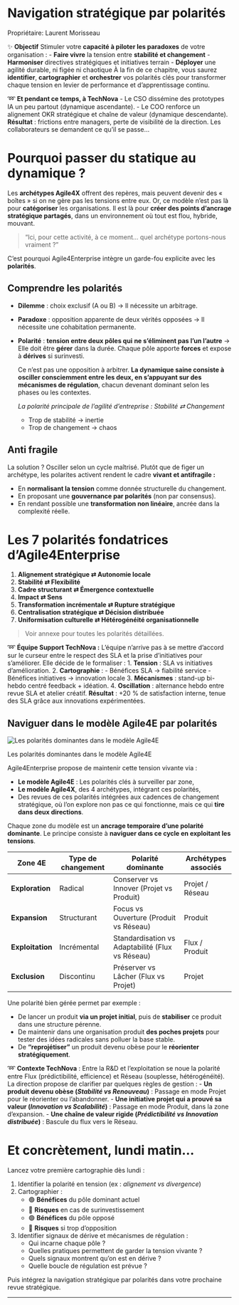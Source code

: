 # Navigation stratégique par polarités

Propriétaire: Laurent Morisseau

✨ **Objectif** Stimuler votre **capacité à piloter les paradoxes** de votre organisation : - **Faire vivre** la tension entre **stabilité et changement** - **Harmoniser** directives stratégiques et initiatives terrain - **Déployer** une agilité durable, ni figée ni chaotique À la fin de ce chapitre, vous saurez **identifier**, **cartographier** et **orchestrer** vos polarités clés pour transformer chaque tension en levier de performance et d’apprentissage continu.

➿ **Et pendant ce temps, à TechNova** - Le CSO dissémine des prototypes IA un peu partout (dynamique ascendante). - Le COO renforce un alignement OKR stratégique et chaîne de valeur (dynamique descendante). **Résultat** : frictions entre managers, perte de visibilité de la direction. Les collaborateurs se demandent ce qu’il se passe…

# Pourquoi passer du statique au dynamique ?

Les **archétypes Agile4X** offrent des repères, mais peuvent devenir des « boîtes » si on ne gère pas les tensions entre eux. Or, ce modèle n’est pas là pour **catégoriser** les organisations. Il est là pour **créer des points d’ancrage stratégique partagés**, dans un environnement où tout est flou, hybride, mouvant.

> “Ici, pour cette activité, à ce moment… quel archétype portons-nous vraiment ?”
> 

C’est pourquoi Agile4Enterprise intègre un garde-fou explicite avec les **polarités**.

## Comprendre les polarités

- **Dilemme** : choix exclusif (A ou B) → Il nécessite un arbitrage.
- **Paradoxe** : opposition apparente de deux vérités opposées → Il nécessite une cohabitation permanente.
- **Polarité** : **tension entre deux pôles qui** **ne s’éliminent pas l’un l’autre** → Elle doit être **gérer** dans la durée. Chaque pôle apporte **forces** et expose à **dérives** si surinvesti.
    
    Ce n’est pas une opposition à arbitrer. **La dynamique saine consiste à osciller consciemment entre les deux, en s’appuyant sur des mécanismes de régulation**, chacun devenant dominant selon les phases ou les contextes.
    
    *La polarité principale de l’agilité d’entreprise : **Stabilité* ⇄ *Changement***
    
    - Trop de stabilité → inertie
    - Trop de changement → chaos

## Anti fragile

La solution ? Osciller selon un cycle maîtrisé. Plutôt que de figer un archétype, les polarites activent rendent le cadre **vivant et antifragile :**

- En **normalisant la tension** comme donnée structurelle du changement.
- En proposant une **gouvernance par polarités** (non par consensus).
- En rendant possible une **transformation non linéaire**, ancrée dans la complexité réelle.

# Les 7 polarités fondatrices d’Agile4Enterprise

1. **Alignement stratégique ⇄ Autonomie locale**
2. **Stabilité ⇄ Flexibilité**
3. **Cadre structurant ⇄ Émergence contextuelle**
4. **Impact ⇄ Sens**
5. **Transformation incrémentale ⇄ Rupture stratégique**
6. **Centralisation stratégique ⇄ Décision distribuée**
7. **Uniformisation culturelle ⇄ Hétérogénéité organisationnelle**

> Voir annexe pour toutes les polarités détaillées.
> 

➿ **Équipe Support TechNova :** L’équipe n’arrive pas à se mettre d’accord sur le curseur entre le respect des SLA et la prise d’initiatives pour s’améliorer. Elle décide de le formaliser : 1. **Tension** : SLA vs initiatives d’amélioration. 2. **Cartographie** : - Bénéfices SLA → fiabilité service - Bénéfices initiatives → innovation locale 3. **Mécanismes** : stand-up bi-hebdo centré feedback + idéation. 4. **Oscillation** : alternance hebdo entre revue SLA et atelier créatif. **Résultat** : +20 % de satisfaction interne, tenue des SLA grâce aux innovations expérimentées.

## **Naviguer dans le modèle Agile4E par polarités**

![Les polarités dominantes dans le modèle Agile4E](Navigation%20strate%CC%81gique%20par%20polarite%CC%81s%201df90eaf28ff80df863dcaaaf1fb4ae6/Capture_dcran_2025-04-24_152144.png)

Les polarités dominantes dans le modèle Agile4E

Agile4Enterprise propose de maintenir cette tension vivante via :

- **Le modèle Agile4E** : Les polarités clés à surveiller par zone,
- **Le modèle Agile4X**, des 4 archétypes, intégrant ces polarités,
- Des revues de ces polarités intégrées aux cadences de changement stratégique, où l’on explore non pas ce qui fonctionne, mais ce qui **tire dans deux directions**.

Chaque zone du modèle est un **ancrage temporaire d’une polarité dominante**. Le principe consiste à **naviguer dans ce cycle en exploitant les tensions**.

| Zone 4E | Type de changement | Polarité dominante | Archétypes associés |
| --- | --- | --- | --- |
| **Exploration** | Radical | Conserver vs Innover (Projet vs Produit) | Projet / Réseau |
| **Expansion** | Structurant | Focus vs Ouverture (Produit vs Réseau) | Produit |
| **Exploitation** | Incrémental | Standardisation vs Adaptabilité (Flux vs Réseau) | Flux / Produit |
| **Exclusion** | Discontinu | Préserver vs Lâcher (Flux vs Projet) | Projet |

Une polarité bien gérée permet par exemple :

- De lancer un produit **via un projet initial**, puis de **stabiliser** ce produit dans une structure pérenne.
- De maintenir dans une organisation produit **des poches projets** pour tester des idées radicales sans polluer la base stable.
- De **“reprojétiser”** un produit devenu obèse pour le **réorienter stratégiquement**.

➿ **Contexte TechNova** : Entre la R&D et l’exploitation se noue la polarité entre Flux (prédictibilité, efficience) et Réseau (souplesse, hétérogénéité). La direction propose de clarifier par quelques règles de gestion : - **Un produit devenu obèse (***Stabilité vs Renouveau***)** : Passage en mode Projet pour le réorienter ou l’abandonner. - **Une initiative projet qui a prouvé sa valeur (***Innovation vs Scalabilité***)** : Passage en mode Produit, dans la zone d’expansion. - **Une chaîne de valeur rigide (***Prédictibilité vs Innovation distribuée***)** : Bascule du flux vers le Réseau.

# Et concrètement, lundi matin…

Lancez votre première cartographie dès lundi :

1. Identifier la polarité en tension (ex : *alignement vs divergence*)
2. Cartographier :
    - 🟢 **Bénéfices** du pôle dominant actuel
    - 🔴 **Risques** en cas de surinvestissement
    - 🟢 **Bénéfices** du pôle opposé
    - 🔴 **Risques** si trop d’opposition
3. Identifier signaux de dérive et mécanismes de régulation :
    - Qui incarne chaque pôle ?
    - Quelles pratiques permettent de garder la tension vivante ?
    - Quels signaux montrent qu’on est en dérive ?
    - Quelle boucle de régulation est prévue ?

Puis intégrez la navigation stratégique par polarités dans votre prochaine revue stratégique.

---

#